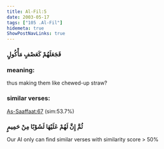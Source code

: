 ```yaml
---
title: Al-Fil:5
date: 2003-05-17
tags: ["105 .Al-Fil"]
hidemeta: true 
ShowPostNavLinks: true 
---
```

### فَجَعَلَهُمْ كَعَصْفٍ مَأْكُولٍ
### meaning: 
thus making them like chewed-up straw?
### similar verses: 

[As-Saaffaat:67](/37/67) (sim:53.7%)

### ثُمَّ إِنَّ لَهُمْ عَلَيْهَا لَشَوْبًا مِنْ حَمِيمٍ

Our AI only can find similar verses with similarity score > 50% 



